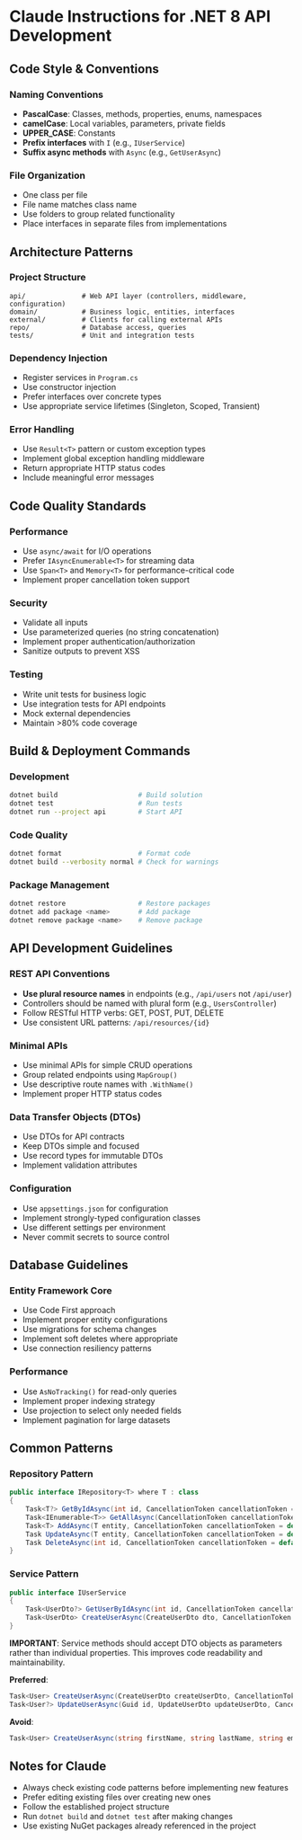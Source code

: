 # Claude Instructions for .NET 8 API Development

## Code Style & Conventions

### Naming Conventions
- **PascalCase**: Classes, methods, properties, enums, namespaces
- **camelCase**: Local variables, parameters, private fields
- **UPPER_CASE**: Constants
- **Prefix interfaces** with `I` (e.g., `IUserService`)
- **Suffix async methods** with `Async` (e.g., `GetUserAsync`)

### File Organization
- One class per file
- File name matches class name
- Use folders to group related functionality
- Place interfaces in separate files from implementations

## Architecture Patterns

### Project Structure
```
api/              # Web API layer (controllers, middleware, configuration)
domain/           # Business logic, entities, interfaces
external/         # Clients for calling external APIs
repo/             # Database access, queries
tests/            # Unit and integration tests
```

### Dependency Injection
- Register services in `Program.cs`
- Use constructor injection
- Prefer interfaces over concrete types
- Use appropriate service lifetimes (Singleton, Scoped, Transient)

### Error Handling
- Use `Result<T>` pattern or custom exception types
- Implement global exception handling middleware
- Return appropriate HTTP status codes
- Include meaningful error messages

## Code Quality Standards

### Performance
- Use `async/await` for I/O operations
- Prefer `IAsyncEnumerable<T>` for streaming data
- Use `Span<T>` and `Memory<T>` for performance-critical code
- Implement proper cancellation token support

### Security
- Validate all inputs
- Use parameterized queries (no string concatenation)
- Implement proper authentication/authorization
- Sanitize outputs to prevent XSS

### Testing
- Write unit tests for business logic
- Use integration tests for API endpoints
- Mock external dependencies
- Maintain >80% code coverage

## Build & Deployment Commands

### Development
```bash
dotnet build                    # Build solution
dotnet test                     # Run tests
dotnet run --project api        # Start API
```

### Code Quality
```bash
dotnet format                   # Format code
dotnet build --verbosity normal # Check for warnings
```

### Package Management
```bash
dotnet restore                  # Restore packages
dotnet add package <name>       # Add package
dotnet remove package <name>    # Remove package
```

## API Development Guidelines

### REST API Conventions
- **Use plural resource names** in endpoints (e.g., `/api/users` not `/api/user`)
- Controllers should be named with plural form (e.g., `UsersController`)
- Follow RESTful HTTP verbs: GET, POST, PUT, DELETE
- Use consistent URL patterns: `/api/resources/{id}`

### Minimal APIs
- Use minimal APIs for simple CRUD operations
- Group related endpoints using `MapGroup()`
- Use descriptive route names with `.WithName()`
- Implement proper HTTP status codes

### Data Transfer Objects (DTOs)
- Use DTOs for API contracts
- Keep DTOs simple and focused
- Use record types for immutable DTOs
- Implement validation attributes

### Configuration
- Use `appsettings.json` for configuration
- Implement strongly-typed configuration classes
- Use different settings per environment
- Never commit secrets to source control

## Database Guidelines

### Entity Framework Core
- Use Code First approach
- Implement proper entity configurations
- Use migrations for schema changes
- Implement soft deletes where appropriate
- Use connection resiliency patterns

### Performance
- Use `AsNoTracking()` for read-only queries
- Implement proper indexing strategy
- Use projection to select only needed fields
- Implement pagination for large datasets

## Common Patterns

### Repository Pattern
```csharp
public interface IRepository<T> where T : class
{
    Task<T?> GetByIdAsync(int id, CancellationToken cancellationToken = default);
    Task<IEnumerable<T>> GetAllAsync(CancellationToken cancellationToken = default);
    Task<T> AddAsync(T entity, CancellationToken cancellationToken = default);
    Task UpdateAsync(T entity, CancellationToken cancellationToken = default);
    Task DeleteAsync(int id, CancellationToken cancellationToken = default);
}
```

### Service Pattern
```csharp
public interface IUserService
{
    Task<UserDto?> GetUserByIdAsync(int id, CancellationToken cancellationToken = default);
    Task<UserDto> CreateUserAsync(CreateUserDto dto, CancellationToken cancellationToken = default);
}
```

**IMPORTANT**: Service methods should accept DTO objects as parameters rather than individual properties. This improves code readability and maintainability.

**Preferred**:
```csharp
Task<User> CreateUserAsync(CreateUserDto createUserDto, CancellationToken cancellationToken = default);
Task<User?> UpdateUserAsync(Guid id, UpdateUserDto updateUserDto, CancellationToken cancellationToken = default);
```

**Avoid**:
```csharp
Task<User> CreateUserAsync(string firstName, string lastName, string email, UserRole role, CancellationToken cancellationToken = default);
```

## Notes for Claude
- Always check existing code patterns before implementing new features
- Prefer editing existing files over creating new ones
- Follow the established project structure
- Run `dotnet build` and `dotnet test` after making changes
- Use existing NuGet packages already referenced in the project